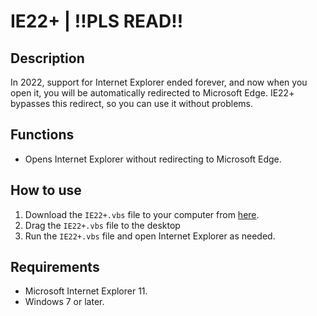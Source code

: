 # IE22+ | !!PLS READ!!

## Description
In 2022, support for Internet Explorer ended forever, and now when you open it, you will be automatically redirected to Microsoft Edge. IE22+ bypasses this redirect, so you can use it without problems. 

## Functions
- Opens Internet Explorer without redirecting to Microsoft Edge.


## How to use
1. Download the `IE22+.vbs` file to your computer from [here](https://github.com/Smilos71/IE22plus/releases/tag/download).
2. Drag the `IE22+.vbs` file to the desktop
3. Run the `IE22+.vbs` file and open Internet Explorer as needed.

## Requirements
- Microsoft Internet Explorer 11.
- Windows 7 or later.
